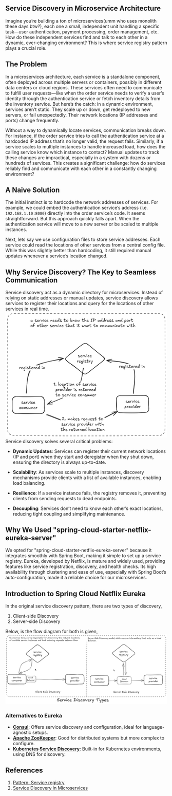 ## Service Discovery in Microservice Architecture 

Imagine you’re building a ton of microservices(umm who uses monolith these days btw?), each one a small, independent 
unit handling a specific task—user authentication, payment processing, order management, etc. 
How do these independent services find and talk to each other in a dynamic, ever-changing environment? 
This is where service registry pattern plays a crucial role.

## The Problem 

In a microservices architecture, each service is a standalone component, often deployed across multiple servers 
or containers, possibly in different data centers or cloud regions. These services often need to communicate to 
fulfill user requests—like when the order service needs to verify a user’s identity through the authentication 
service or fetch inventory details from the inventory service. But here’s the catch: in a dynamic environment, 
services aren’t static. They scale up or down, get redeployed to new servers, or fail unexpectedly. Their 
network locations (IP addresses and ports) change frequently.

Without a way to dynamically locate services, communication breaks down. For instance, if the order service 
tries to call the authentication service at a hardcoded IP address that’s no longer valid, the request fails. 
Similarly, if a service scales to multiple instances to handle increased load, how does the calling service know 
which instance to contact? Manual updates to track these changes are impractical, especially in a system with 
dozens or hundreds of services. This creates a significant challenge: how do services reliably find and communicate 
with each other in a constantly changing environment?

## A Naive Solution

The initial instinct is to hardcode the network addresses of services. For example, we could embed the authentication 
service’s address (i.e. `192.168.1.10:8080`) directly into the order service’s code. It seems straightforward. 
But this approach quickly falls apart. When the authentication service will move to a new server or be scaled to multiple
instances. 

Next, lets say we use configuration files to store service addresses. Each service could read the locations 
of other services from a central config file. While this was slightly better than hardcoding, it still required 
manual updates whenever a service’s location changed. 

## Why Service Discovery? The Key to Seamless Communication

Service discovery act as a dynamic directory for microservices. Instead of relying 
on static addresses or manual updates, service discovery allows services to register their locations and query 
for the locations of other services in real time.
![Service Discovery](../assets/service-discovery.png)
Service discovery solves several critical problems:

- **Dynamic Updates**: Services can register their current network locations (IP and port) when they start and 
        deregister when they shut down, ensuring the directory is always up-to-date.  
- **Scalability**: As services scale to multiple instances, discovery mechanisms provide clients with a list of 
      available instances, enabling load balancing.

- **Resilience**: If a service instance fails, the registry removes it, preventing clients from sending requests to 
dead endpoints.

- **Decoupling**: Services don’t need to know each other’s exact locations, reducing tight coupling and simplifying 
maintenance.


## Why We Used "spring-cloud-starter-netflix-eureka-server"

We opted for "spring-cloud-starter-netflix-eureka-server" because it integrates smoothly with Spring Boot, 
making it simple to set up a service registry. Eureka, developed by Netflix, is mature and widely used, 
providing features like service registration, discovery, and health checks. Its high availability through 
clustering and ease of use, especially with Spring Boot’s auto-configuration, made it a reliable choice 
for our microservices.

## Introduction to Spring Cloud Netflix Eureka

In the original service discovery pattern, there are two types of discovery, 

1. Client-side Discovery 
2. Server-side Discovery

Below, is the flow diagram for both is given, 
![Service Discovery Types](../assets/service-discovery-types.png)

### Alternatives to Eureka

- [**Consul**](https://docs.spring.io/spring-cloud-consul/reference/discovery.html): Offers service discovery and configuration, ideal for language-agnostic setups.
- [**Apache ZooKeeper**](https://docs.spring.io/spring-cloud-zookeeper/reference/discovery.html): Good for distributed systems but more complex to configure.
- [**Kubernetes Service Discovery**](https://docs.spring.io/spring-cloud-kubernetes/reference/spring-cloud-kubernetes-discoveryserver.html): Built-in for Kubernetes environments, using DNS for discovery.


## References
1. [Pattern: Service registry](https://microservices.io/patterns/service-registry.html)
2. [Service Discovery in Microservices](https://www.baeldung.com/cs/service-discovery-microservices)